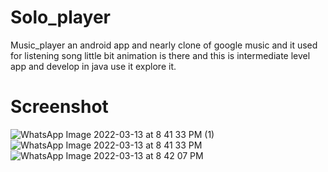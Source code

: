# Solo_player
Music_player an android app and nearly clone of google music 
and it used for listening song little bit animation is there
and this is intermediate level app and develop in java use it explore it.
# Screenshot

![WhatsApp Image 2022-03-13 at 8 41 33 PM (1)](https://user-images.githubusercontent.com/76090459/162771378-5e877a91-1dcd-429e-9f44-5fc46c5a73c2.jpeg)
![WhatsApp Image 2022-03-13 at 8 41 33 PM](https://user-images.githubusercontent.com/76090459/162771434-aa5be13d-c41e-46f1-a3d8-a6397b72f9b7.jpeg)
![WhatsApp Image 2022-03-13 at 8 42 07 PM](https://user-images.githubusercontent.com/76090459/162771494-d294f2c4-ca3a-4e17-a007-76dc9975d989.jpeg)
